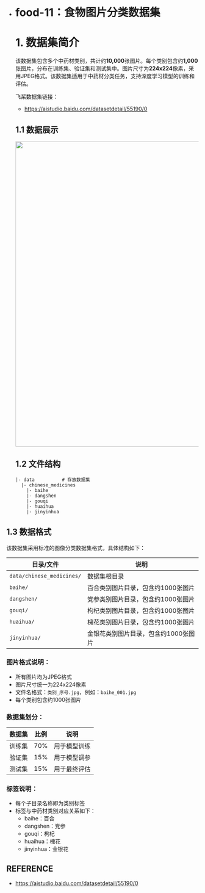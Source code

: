 - # **food-11：食物图片分类数据集**

  # 1. 数据集简介

  该数据集包含多个中药材类别，共计约**10,000**张图片。每个类别包含约**1,000**张图片，分布在训练集、验证集和测试集中。图片尺寸为**224x224**像素，采用JPEG格式。该数据集适用于中药材分类任务，支持深度学习模型的训练和评估。

  飞桨数据集链接：

  - https://aistudio.baidu.com/datasetdetail/55190/0


  ## 1.1 数据展示

  <img src="./docs/数据.png" width="800"/>

  ## 1.2 文件结构

  ```shell
  |- data          # 存放数据集
    |- chinese_medicines
      |- baihe      
      |- dangshen        
      |- gouqi       
      |- huaihua
      |- jinyinhua
  ```

 ## 1.3 数据格式

该数据集采用标准的图像分类数据集格式，具体结构如下：

| 目录/文件 | 说明 |
|----------|------|
| `data/chinese_medicines/` | 数据集根目录 |
| `baihe/` | 百合类别图片目录，包含约1000张图片 |
| `dangshen/` | 党参类别图片目录，包含约1000张图片 |
| `gouqi/` | 枸杞类别图片目录，包含约1000张图片 |
| `huaihua/` | 槐花类别图片目录，包含约1000张图片 |
| `jinyinhua/` | 金银花类别图片目录，包含约1000张图片 |

### 图片格式说明：
- 所有图片均为JPEG格式
- 图片尺寸统一为224x224像素
- 文件名格式：`类别_序号.jpg`，例如：`baihe_001.jpg`
- 每个类别包含约1000张图片

### 数据集划分：
| 数据集 | 比例 | 说明 |
|-------|------|------|
| 训练集 | 70% | 用于模型训练 |
| 验证集 | 15% | 用于模型调参 |
| 测试集 | 15% | 用于最终评估 |

### 标签说明：
- 每个子目录名称即为类别标签
- 标签与中药材类别对应关系如下：
  - baihe：百合
  - dangshen：党参
  - gouqi：枸杞
  - huaihua：槐花
  - jinyinhua：金银花
## REFERENCE

- https://aistudio.baidu.com/datasetdetail/55190/0
